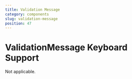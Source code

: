 ```yaml
---
title: Validation Message
category: components
slug: validation-message
position: 47
---
```

# ValidationMessage Keyboard Support

Not applicable.
